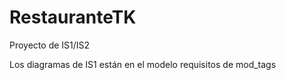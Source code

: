 # RestauranteTK
Proyecto de IS1/IS2

Los diagramas de IS1 están en el modelo requisitos de mod_tags
